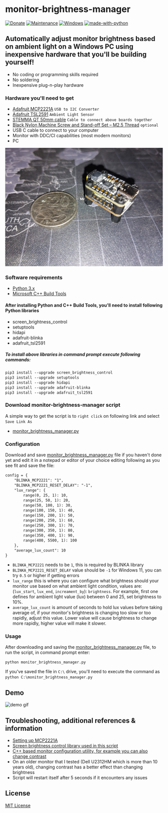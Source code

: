 # monitor-brightness-manager
[![Donate](https://img.shields.io/badge/Donate-PayPal-green.svg)](https://www.paypal.com/donate/?hosted_button_id=Q77D5ZHFFMHGL) [![Maintenance](https://img.shields.io/badge/Maintained%3F-yes-green.svg)](https://github.com/nickGermi/monitor-brightness-manager/graphs/commit-activity) [![Windows](https://svgshare.com/i/ZhY.svg)](https://svgshare.com/i/ZhY.svg) [![made-with-python](https://img.shields.io/badge/Made%20with-Python-1f425f.svg)](https://www.python.org/)

## Automatically adjust monitor brightness based on ambient light on a Windows PC using inexpensive hardware that you'll be building yourself!

* No coding or programming skills required
* No soldering
* Inexpensive plug-n-play hardware

### Hardware you'll need to get
* [Adafruit MCP2221A](https://www.adafruit.com/product/4471) `USB to I2C Converter`
* [Adafruit TSL2591](https://www.adafruit.com/product/1980) `Ambient Light Sensor`
* [STEMMA QT 50mm cable](https://www.adafruit.com/product/4399) `Cable to connect above boards together`
* [Black Nylon Machine Screw and Stand-off Set – M2.5 Thread](https://www.adafruit.com/product/3299) `optional`
* USB C cable to connect to your computer
* Monitor with DDC/CI capabilities (most modern monitors)
* PC

![hardware screenshot](https://github.com/nickGermi/monitor-brightness-manager/raw/main/mcp2221a-tsl2591.jpg)

### Software requirements

* [Python 3.x](https://www.python.org/downloads/)
* [Microsoft C++ Build Tools](https://visualstudio.microsoft.com/visual-cpp-build-tools/)

#### After installing Python and C++ Build Tools, you'll need to install following Python libraries

* screen_brightness_control
* setuptools
* hidapi
* adafruit-blinka
* adafruit_tsl2591

##### To install above libraries in command prompt execute following commands:
```
pip3 install --upgrade screen_brightness_control
pip3 install --upgrade setuptools
pip3 install --upgrade hidapi
pip3 install --upgrade adafruit-blinka
pip3 install --upgrade adafruit_tsl2591
```

### Download monitor-brightness-manager script
A simple way to get the script is to `right click` on following link and select `Save Link As`
* [monitor_brightness_manager.py](https://raw.githubusercontent.com/nickGermi/monitor-brightness-manager/main/monitor_brightness_manager.py)

### Configuration
Download and save [monitor_brightness_manager.py](https://raw.githubusercontent.com/nickGermi/monitor-brightness-manager/main/monitor_brightness_manager.py) file if you haven't done yet and edit it in a notepad or editor of your choice editing following as you see fit and save the file:
```
config = {
    "BLINKA_MCP2221": "1",
    "BLINKA_MCP2221_RESET_DELAY": "-1",
    "lux_range": {
        range(0, 25, 1): 10,
        range(25, 50, 1): 20,
        range(50, 100, 1): 30,
        range(100, 150, 1): 40,
        range(150, 200, 1): 50,
        range(200, 250, 1): 60,
        range(250, 300, 1): 70,
        range(300, 350, 1): 80,
        range(350, 400, 1): 90,
        range(400, 5500, 1): 100
    },
    "average_lux_count": 10
}
```
* `BLINKA_MCP2221` needs to be `1`, this is required by BLINKA library
* `BLINKA_MCP2221_RESET_DELAY` value should be `-1` for Windows 11, you can try `0.5` or higher if getting errors
* `lux_range` this is where you can configure what brightness should your monitor use based on what ambient light condition, values are: (`lux_start`, `lux_end`, `increament_by`): `brightness`. For example, first one defines for ambient light value (lux) between 0 and 25, set brightness to 10%.
* `average_lux_count` is amount of seconds to hold lux values before taking average of, if your monitor's brightness is changing too slow or too rapidly, adjust this value. Lower value will cause brightness to change more rapidly, higher value will make it slower.

### Usage

After downloading and saving the [monitor_brightness_manager.py](https://raw.githubusercontent.com/nickGermi/monitor-brightness-manager/main/monitor_brightness_manager.py) file, to run the script, in command prompt enter:
```
python monitor_brightness_manager.py
```

If you've saved the file in `C:\` drive, you'll need to execute the command as `python C:\monitor_brightness_manager.py`

## Demo

![demo gif](https://github.com/nickGermi/monitor-brightness-manager/raw/main/demo.gif)

## Troubleshooting, additional references & information

* [Setting up MCP2221A](https://learn.adafruit.com/circuitpython-libraries-on-any-computer-with-mcp2221/windows)
* [Screen brightness control library used in this script](https://pypi.org/project/screen-brightness-control/)
* [C++ based monitor configuration utility, for example you can also change contrast](https://github.com/scottaxcell/winddcutil?msclkid=4472c115b29411eca79cd7052c4b75a4)
* On an older monitor that I tested (Dell U2312HM which is more than 10 years old), changing contrast has a better effect than changing brightness
* Script will restart itself after 5 seconds if it encounters any issues

## License

[MIT License](https://github.com/nickGermi/monitor-brightness-manager/blob/main/LICENSE)
